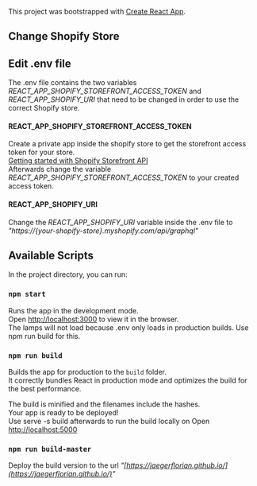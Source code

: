 This project was bootstrapped with [Create React App](https://github.com/facebook/create-react-app).

## Change Shopify Store

## Edit .env file

The .env file contains the two variables _REACT_APP_SHOPIFY_STOREFRONT_ACCESS_TOKEN_ and _REACT_APP_SHOPIFY_URI_ that need to be changed in order to use the correct Shopify store.

#### REACT_APP_SHOPIFY_STOREFRONT_ACCESS_TOKEN

Create a private app inside the shopify store to get the storefront access token for your store.<br />
[Getting started with Shopify Storefront API](https://shopify.dev/docs/storefront-api/getting-started) <br />
Afterwards change the variable _REACT_APP_SHOPIFY_STOREFRONT_ACCESS_TOKEN_ to your created access token.

#### REACT_APP_SHOPIFY_URI

Change the _REACT_APP_SHOPIFY_URI_ variable inside the .env file to _"https://{your-shopify-store}.myshopify.com/api/graphql"_

## Available Scripts

In the project directory, you can run:

### `npm start`

Runs the app in the development mode.<br />
Open [http://localhost:3000](http://localhost:3000) to view it in the browser.<br />
The lamps will not load because .env only loads in production builds. Use npm run build for this.

### `npm run build`

Builds the app for production to the `build` folder.<br />
It correctly bundles React in production mode and optimizes the build for the best performance.

The build is minified and the filenames include the hashes.<br />
Your app is ready to be deployed!<br />
Use serve -s build afterwards to run the build locally on Open [http://localhost:5000](http://localhost:5000)

### `npm run build-master`

Deploy the build version to the url _"[https://jaegerflorian.github.io/](https://jaegerflorian.github.io/)"_
